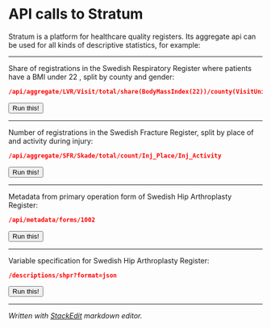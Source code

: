 # API calls to Stratum

Stratum is a platform for healthcare quality registers. Its aggregate api can be used for all kinds of descriptive statistics, for example:

----------
Share of registrations in the Swedish Respiratory Register where patients have a BMI under 22 , split by county and gender:

```JSON
/api/aggregate/LVR/Visit/total/share(BodyMassIndex(22))/county(VisitUnit)/Gender
```
<div>
<button class="btn btn-default" onclick="jsondump(this, 'http://stratum.registercentrum.se/api/aggregate/LVR/Visit/total/share(Height(165))/county(VisitUnit)/Gender?apikey=bK3H9bwaG4o=');">Run this!</button></div>

----------
Number of registrations in the Swedish Fracture Register, split by place of and activity during injury:

```JSON
/api/aggregate/SFR/Skade/total/count/Inj_Place/Inj_Activity
```
<div>
<button class="btn btn-default" onclick="jsondump(this, 'http://stratum.registercentrum.se/api/aggregate/SFR/Skade/total/count/Inj_Place/Inj_Activity?apikey=bK3H9bwaG4o=');">Run this!</button></div>

----------
Metadata from primary operation form of Swedish Hip Arthroplasty Register:

```JSON
/api/metadata/forms/1002
```
<div>
<button class="btn btn-default" onclick="jsondump(this, 'http://stratum.registercentrum.se/api/metadata/forms/1002?apikey=bK3H9bwaG4o=');">Run this!</button></div>

----------
Variable specification for Swedish Hip Arthroplasty Register:

```JSON
/descriptions/shpr?format=json
```
<div>
<button class="btn btn-default" onclick="jsondump(this, 'http://stratum.registercentrum.se/api/descriptions/shpr?apikey=bK3H9bwaG4o=');">Run this!</button></div>

----------
*Written with [StackEdit](https://stackedit.io/) markdown editor.*
<br>
<br>